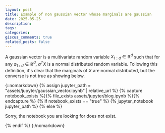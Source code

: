 ```yaml
---
layout: post
title: Example of non gaussian vector whose marginals are gaussian
date: 2025-05-25
description: 
tags: 
categories: 
giscus_comments: true
related_posts: false
---
```


A gaussian vector is a multivariate random variable $X_{1:d} \in \mathbb{R}^d$ such that for any $a_{1:d}\in \mathbb{R}^d$, $a^T X$ is a normal distributed random variable. 
Following this definition, it's clear that the marginals of $X$ are normal distributed, but the converse is not true as showing below.

{::nomarkdown}
{% assign jupyter_path = "assets/jupyter/gaussian_vector.ipynb" | relative_url %}
{% capture notebook_exists %}{% file_exists assets/jupyter/blog.ipynb %}{% endcapture %}
{% if notebook_exists == "true" %}
{% jupyter_notebook jupyter_path %}
{% else %}

<p>Sorry, the notebook you are looking for does not exist.</p>
{% endif %}
{:/nomarkdown}
